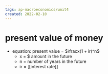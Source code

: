 ```yaml
---
tags: ap-macroeconomics/unit4 
created: 2022-02-10
---
```


# present value of money

- equation: present value = $\fracx(1 + ir)^n$
	- x = $ amount in the future
	- n = number of years in the future
	- ir = [[interest rate]]

<!---->